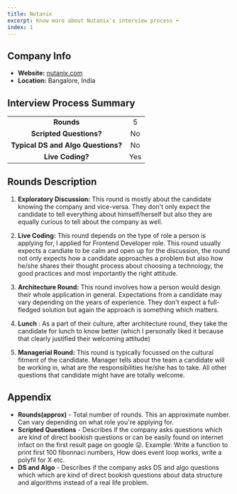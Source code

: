 ```yaml
---
title: Nutanix
excerpt: Know more about Nutanix's interview process ➡️
index: 1
---
```


## Company Info

- **Website:** [nutanix.com](https://nutanix.com)
- **Location:** Bangalore, India

## Interview Process Summary

|                                    |     |
| :--------------------------------: | :-: |
|             **Rounds**             | 5  |
|      **Scripted Questions?**       | No  |
| **Typical DS and Algo Questions?** | No  |
|          **Live Coding?**          | Yes  |

## Rounds Description

1. **Exploratory Discussion:** This round is mostly about the candidate knowing the company and vice-versa. They don't only expect the candidate to tell everything about himself/herself but also they are equally curious to tell about the company as well.
2. **Live Coding:** This round depends on the type of role a person is applying for, I applied for Frontend Developer role. This round usually expects a candiate to be calm and open up for the discussion, the round not only expects how a candidate approaches a problem but also how he/she shares their thought process about choosing a technology, the good practices and most importantly the right attitude.
3. **Architecture Round:** This round involves how a person would design their whole application in general. Expectations from a candidate may vary depending on the years of experience. They don't expect a full-fledged solution but again the approach is something which matters.

4. **Lunch** : As a part of their culture, after architecture round, they take the candidate for lunch to know better (which I personally liked it because that clearly justified their welcoming attitude)

5. **Managerial Round:** This round is typically focussed on the cultural fitment of the candidate. Manager tells about the team a candidate will be working in, what are the responsibilities he/she has to take. All other questions that candidate might have are totally welcome. 

## Appendix

- **Rounds(approx)** - Total number of rounds. This an approximate number. Can vary depending on what role you're applying for.
- **Scripted Questions** - Describes if the company asks questions which are kind of direct bookish questions or can be easily found on internet infact on the first result page on google 😛. Example: Write a function to print first 100 fibonnaci numbers, How does event loop works, write a polyfil for X etc.
- **DS and Algo** - Describes if the company asks DS and algo questions which which are kind of direct bookish questions about data structure and algorithms instead of a real life problem.
